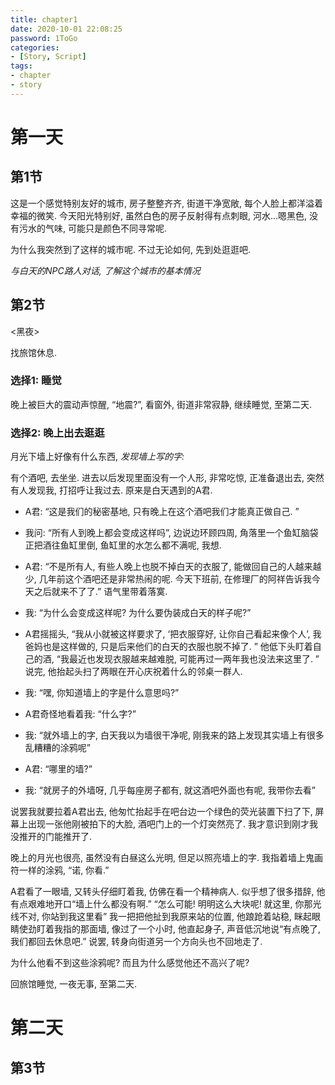 ```yaml
---
title: chapter1
date: 2020-10-01 22:08:25
password: 1ToGo
categories:
- [Story, Script]
tags:
- chapter
- story
---
```


# 第一天

## 第1节

这是一个感觉特别友好的城市, 房子整整齐齐, 街道干净宽敞, 每个人脸上都洋溢着幸福的微笑. 今天阳光特别好, 虽然白色的房子反射得有点刺眼, 河水...嗯黑色, 没有污水的气味, 可能只是颜色不同寻常呢. 

为什么我突然到了这样的城市呢. 不过无论如何, 先到处逛逛吧. 

*与白天的NPC路人对话, 了解这个城市的基本情况*

## 第2节

<黑夜>

找旅馆休息.

### 选择1: 睡觉

晚上被巨大的震动声惊醒, “地震?”, 看窗外, 街道非常寂静, 继续睡觉, 至第二天.  

### 选择2: 晚上出去逛逛

月光下墙上好像有什么东西, *发现墙上写的字:*

有个酒吧, 去坐坐. 进去以后发现里面没有一个人形, 非常吃惊, 正准备退出去, 突然有人发现我, 打招呼让我过去. 原来是白天遇到的A君. 

- A君: “这是我们的秘密基地, 只有晚上在这个酒吧我们才能真正做自己. ”

- 我问: “所有人到晚上都会变成这样吗”, 边说边环顾四周, 角落里一个鱼缸脑袋正把酒往鱼缸里倒, 鱼缸里的水怎么都不满呢, 我想.
- A君: “不是所有人, 有些人晚上也脱不掉白天的衣服了, 能做回自己的人越来越少, 几年前这个酒吧还是非常热闹的呢. 今天下班前, 在修理厂的阿祥告诉我今天之后就来不了了.” 语气里带着落寞.
- 我: “为什么会变成这样呢? 为什么要伪装成白天的样子呢?”
- A君摇摇头, “我从小就被这样要求了, ‘把衣服穿好, 让你自己看起来像个人’, 我爸妈也是这样做的, 只是后来他们的白天的衣服也脱不掉了. ” 他低下头盯着自己的酒, “我最近也发现衣服越来越难脱, 可能再过一两年我也没法来这里了. ” 说完, 他抬起头扫了两眼在开心庆祝着什么的邻桌一群人. 
- 我: “嘿, 你知道墙上的字是什么意思吗?”
- A君奇怪地看着我: “什么字?”
- 我: “就外墙上的字, 白天我以为墙很干净呢, 刚我来的路上发现其实墙上有很多乱糟糟的涂鸦呢”
- A君: “哪里的墙?”
- 我: “就房子的外墙呀, 几乎每座房子都有, 就这酒吧外面也有呢, 我带你去看”

说罢我就要拉着A君出去, 他匆忙抬起手在吧台边一个绿色的荧光装置下扫了下, 屏幕上出现一张他刚被拍下的大脸, 酒吧门上的一个灯突然亮了. 我才意识到刚才我没推开的门能推开了. 

晚上的月光也很亮, 虽然没有白昼这么光明, 但足以照亮墙上的字. 我指着墙上鬼画符一样的涂鸦, “诺, 你看.”

A君看了一眼墙, 又转头仔细盯着我, 仿佛在看一个精神病人. 似乎想了很多措辞, 他有点艰难地开口“墙上什么都没有啊.” “怎么可能! 明明这么大块呢! 就这里, 你那光线不对, 你站到我这里看” 我一把把他扯到我原来站的位置, 他踉跄着站稳, 眯起眼睛使劲盯着我指的那面墙, 像过了一个小时, 他直起身子, 声音低沉地说“有点晚了, 我们都回去休息吧.” 说罢, 转身向街道另一个方向头也不回地走了. 

为什么他看不到这些涂鸦呢? 而且为什么感觉他还不高兴了呢?

回旅馆睡觉, 一夜无事, 至第二天. 

# 第二天

## 第3节

